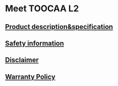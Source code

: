 ﻿---
sidebar_position: 2
sidebar_label: Meet-TOOCAA-L2
---
# Meet TOOCAA L2
## [Product description&specification](https://wiki.toocaa.com/en/toocaal2/Meet%20TOOCAA%20L2/Product%20description&specification)
## [Safety information](https://wiki.toocaa.com/en/toocaal2/Meet%20TOOCAA%20L2/safety-information)
## [Disclaimer](https://wiki.toocaa.com/en/toocaal2/Meet%20TOOCAA%20L2/disclaimer)
## [Warranty Policy ](https://wiki.toocaa.com/en/toocaal2/Meet%20TOOCAA%20L2/warranty-policy)
